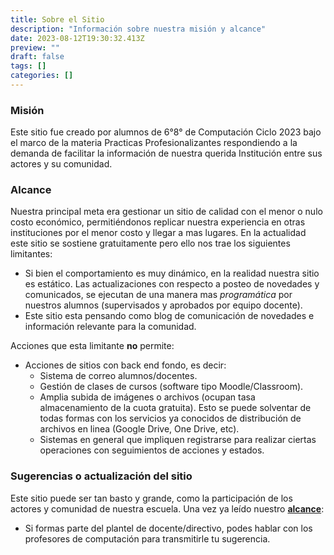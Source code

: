 ```yaml
---
title: Sobre el Sitio
description: "Información sobre nuestra misión y alcance"
date: 2023-08-12T19:30:32.413Z
preview: ""
draft: false
tags: []
categories: []
---
```

### Misión

Este sitio fue creado por alumnos de 6°8° de Computación Ciclo 2023 bajo el marco de la materia Practicas Profesionalizantes respondiendo a la demanda de facilitar la información de nuestra querida Institución entre sus actores y su comunidad.

### Alcance

Nuestra principal meta era gestionar un sitio de calidad con el menor o nulo costo económico, permitiéndonos replicar nuestra experiencia en otras instituciones por el menor costo y llegar a mas lugares.
En la actualidad este sitio se sostiene gratuitamente pero ello nos trae los siguientes limitantes:
- Si bien el comportamiento es muy dinámico, en la realidad nuestra sitio es estático. Las actualizaciones con respecto a posteo de novedades y comunicados, se ejecutan de una manera mas _programática_ por nuestros alumnos (supervisados y aprobados por equipo docente).
- Este sitio esta pensando como blog de comunicación de novedades e información relevante para la comunidad.

Acciones que esta limitante **no** permite:
- Acciones de sitios con back end fondo, es decir:
    - Sistema de correo alumnos/docentes.
    - Gestión de clases de cursos (software tipo Moodle/Classroom).
    - Amplia subida de imágenes o archivos (ocupan tasa almacenamiento de la cuota gratuita). Esto se puede solventar de todas formas con los servicios ya conocidos de distribución de archivos en linea (Google Drive, One Drive, etc).
    - Sistemas en general que impliquen registrarse para realizar ciertas operaciones con seguimientos de acciones y estados.

### Sugerencias o actualización del sitio

Este sitio puede ser tan basto y grande, como la participación de los actores y comunidad de nuestra escuela. Una vez ya leído nuestro **[alcance](#Alcance)**:
- Si formas parte del plantel de docente/directivo, podes hablar con los profesores de computación para transmitirle tu sugerencia.
